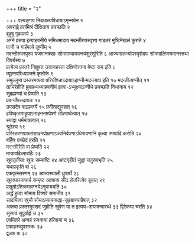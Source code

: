 +++
title = "२"

+++
पल्यङ्गय निदधात्यपिधायाऽमृन्मयेन १  
अपराह्णे व्रतमिश्रं दीक्षिताय
प्रयच्छति २  
बृहुषु गृहपतये ३  
अग्ने व्रतपा इत्याहवनीये
समिधमादाय मदन्तीरुपस्पृश्य गाढतरं मुष्टिमेखलं कुरुते ४  
पत्नी च
गार्हपत्ये तूष्णीम् ५  
मदन्तीरुपस्पृश्य यजमानषष्ठाः
सोममाप्याययन्त्यंशुरंशुरिति ६
आज्यमालभ्योपस्पृशेदपः सोममालिप्स्यमानस्तथा
विपर्यस्य ७  
प्रत्येत्य प्रस्तरे निह्नुवत उत्तानहस्ता दक्षिणोत्ताना
वेष्टा राय इति ८  
व्यूहनपरिध्यञ्जने कृत्वैके ९  
समुल्लुप्य
प्रस्तरमक्त्वा परिधींश्चाऽदायाऽहाग्नीन्मदन्त्याप इति १०
मदन्तीत्यग्नीत् ११  
ताभिरेहीति ब्रुवन्नध्यध्याहवनीयं
हृत्वा-ऽभ्युक्ष्याऽग्नीधे प्रयच्छति निधानाय १२  
सुब्रह्मण्यां च
प्रेष्यति १३  
प्रवर्ग्योपसदावतः १४  
उपसदेव वाऽप्रवर्ग्ये १५
प्रणीताद्युपसत् १६  
हविष्कृतमाहूयाऽनाहननमपेषणे
तीक्ष्णार्थत्वात् १७  
स्याद्वा धर्ममात्रत्वात्
१८  
श्रुतेश्च १९  
परिस्तरणपात्रसंसादनप्रोक्षणाऽज्यनिर्वपणाऽधिश्रयणानि
कृत्वा स्फ्यादि करोति २०  
बर्हिषः प्रच्छेदं हरति २१  
मदन्तीरिति वा
प्रेष्यति २२  
मात्रावदिध्माबर्हिः २३  
स्रुवतृतीयाः स्रुचः सम्माष्टि २४
अष्टगृहीतं जुह्वां चतुरुपभृति २५  
यथाप्रकृति वा २६  
एकवृत्स्तरणम् २७
आज्यस्थाली ध्रुवार्थे २८  
स्रुवाघारमाघार्य सम्मृष्ट आश्राव्य सीद
होतरित्येव ब्रूयात् २९  
प्रसूतोऽतिक्रमन्नग्नयेऽनुवाचयति ३०  
अर्द्धं
हुत्वा सोमाय विष्णवे समानीय ३१  
सादयित्वा स्रुचौ
सोमाऽप्यायनाद्या-सुब्रह्मण्याप्रैषात्
३२  
अक्त्वा प्रस्तरमुपसदं जुहोति स्रुवेण या त इत्ययः-शयामन्वारब्धे ३३
द्विरेकया चरति ३४  
सुसायं सुपूर्वाह्णे च ३५  
एवमितरे अन्वहं
रजःशयां हरिशयां च ३६  
एकाहस्व्युपसत्कः ३७  
द्व्डश वा ३८  
